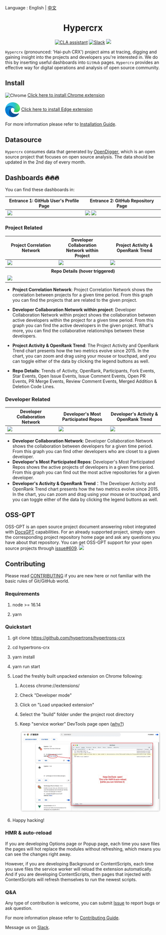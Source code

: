 Language : English | [中文](./README.zh-CN.md)

<h1 align="center">Hypercrx</h1>

<div align="center">

[![CLA assistant](https://cla-assistant.io/readme/badge/hypertrons/hypertrons-crx)](https://cla-assistant.io/hypertrons/hypertrons-crx)
[![Slack](https://img.shields.io/badge/slack-join_chat-success.svg?logo=slack)](https://join.slack.com/t/hypertrons/shared_invite/zt-1a7tfc1tx-5YP8m59Yg~vSqiMBMeUJnQ)
[![](https://img.shields.io/badge/Data-OpenDigger-2097FF)](https://github.com/X-lab2017/open-digger)

</div>

`Hypercrx` (pronounced: 'Hai-puh CRX') project aims at tracing, digging and gaining insight into the projects and developers you're interested in. We do this by inserting useful dashboards into `GitHub` pages. `Hypercrx` provides an effective way for digital operations and analysis of open source community.

## Install

<img src="https://raw.githubusercontent.com/alrra/browser-logos/90fdf03c/src/chrome/chrome.svg" width="48" alt="Chrome" valign="middle"> [Click here to install Chrome extension](https://chrome.google.com/webstore/detail/hypercrx/ijchfbpdgeljmhnhokmekkecpbdkgabc)

<img src="https://raw.githubusercontent.com/alrra/browser-logos/90fdf03c/src/edge/edge.svg" width="48" alt="Edge" valign="middle"> [Click here to install Edge extension](https://microsoftedge.microsoft.com/addons/detail/hypercrx/lbbajaehiibofpconjgdjonmkidpcome)

For more information please refer to [Installation Guide](./INSTALLATION.md).

## Datasource

`Hypercrx` consumes data that generated by [OpenDigger](https://github.com/X-lab2017/open-digger), which is an open source project that focuses on open source analysis. The data should be updated in the 2nd day of every month.

## Dashboards 🔥🔥🔥

You can find these dashboards in:

<table>
  <thead>
    <tr>
      <th width="50%">Entrance 1: GitHub User's Profile Page</th>
      <th width="50%">Entrance 2: GitHub Repository Page</th>
    </tr>
  </thead>
  <tbody>
    <tr>
      <td>
        <img
          src="https://user-images.githubusercontent.com/115639837/202907271-3eafea52-0dfd-4376-a896-b7ebbd75ae1d.png"
        />
      </td>
      <td>
        <img
          src="https://user-images.githubusercontent.com/32434520/210231755-34c788a8-ac2c-4993-b139-eb14aceee858.png"
        />
        <img
          src="https://user-images.githubusercontent.com/115639837/202907348-678bfaca-81a0-40b3-a0ee-1e9a4931961b.png"
        />
      </td>
    </tr>
  </tbody>
</table>


### Project Related

 <table> 
   <thead> 
     <tr> 
       <th width="33%">Project Correlation Network</th> 
       <th width="33%">Developer Collaboration Network within Project</th> 
       <th width="34%">Project Activity & OpenRank Trend</th> 
     </tr> 
   </thead> 
   <tbody> 
     <tr> 
       <td> 
         <img 
           src="https://user-images.githubusercontent.com/32434520/210232109-6d3fbb9a-89a9-4c81-987b-18a2623e7aba.gif"
         /> 
       </td> 
       <td> 
         <img 
           src="https://user-images.githubusercontent.com/90528630/171819879-d76a3f01-444a-4544-8d46-de539c5684c3.gif"
         /> 
       </td> 
       <td>
         <img 
           src="https://user-images.githubusercontent.com/115639837/202907049-d799bfe1-2bd2-4ef0-a467-cc480c6488eb.gif"
         /> </td>
     </tr>
     <tr> 
       <th colspan="3">Repo Details (hover triggered)</th> 
     </tr> 
     <tr> 
       <td colspan="3"> 
         <img 
           src="https://user-images.githubusercontent.com/32434520/202904112-f0f8386f-582d-4883-8e24-1be437f88ee0.png"
         /> 
       </td> 
     </tr> 
   </tbody> 
 </table> 


- **Project Correlation Network**: Project Correlation Network shows the correlation between projects for a given time period. From this graph you can find the projects that are related to the given project.

- **Developer Collaboration Network within project**: Developer Collaboration Network within project shows the collaboration between active developers within the project for a given time period. From this graph you can find the active developers in the given project. What's more, you can find the collaborative relationships between these developers.

- **Project Activity & OpenRank Trend**: The Project Activity and OpenRank Trend chart presents how the two metrics evolve since 2015. In the chart, you can zoom and drag using your mouse or touchpad, and you can toggle either of the data by clicking the legend buttons as well.

- **Repo Details**: Trends of Activity, OpenRank, Participants, Fork Events, Star Events, Open Issue Events, Issue Comment Events, Open PR Events, PR Merge Events, Review Comment Events, Merged Addition & Deletion Code Lines.


### Developer Related

<table> 
   <thead> 
     <tr> 
       <th width="33%">Developer Collaboration Network</th> 
       <th width="33%">Developer's Most Participated Repos</th> 
       <th width="34%">Developer's Activity & OpenRank Trend</th> 
     </tr> 
   </thead> 
   <tbody> 
     <tr> 
       <td> 
         <img 
           src="https://user-images.githubusercontent.com/90528630/171820059-96c6da74-3d29-4e79-a08d-a07861682646.gif"
         /> 
       </td> 
       <td> 
         <img 
           src="https://user-images.githubusercontent.com/32434520/210232362-320c39ca-360d-4d60-a439-23bd02d611a6.gif"
         /> 
       </td> 
       <td>
         <img 
           src="https://user-images.githubusercontent.com/115639837/202906644-4a22a336-fded-4ef2-82e1-16c3cb749d32.gif"
         /> </td>
     </tr> 
   </tbody> 
 </table> 



- **Developer Collaboration Network**: Developer Collaboration Network shows the collaboration between developers for a given time period. From this graph you can find other developers who are closet to a given developer.
- **Developer's Most Participated Repos**: Developer's Most Participated Repos shows the active projects of developers in a given time period. From this graph you can find out the most active repositories for a given developer.
- **Developer's Activity & OpenRank Trend**：The Developer Activity and OpenRank Trend chart presents how the two metrics evolve since 2015. In the chart, you can zoom and drag using your mouse or touchpad, and you can toggle either of the data by clicking the legend buttons as well.

## OSS-GPT

OSS-GPT is an open source project document answering robot integrated with [DocsGPT](https://github.com/arc53/docsgpt) capabilities. For an already supported project, simply open the corresponding project repository home page and ask any questions you have about that repository. You can get OSS-GPT support for your open source projects through [issue#609](https://github.com/hypertrons/hypertrons-crx/issues/609).
<img 
  src="https://user-images.githubusercontent.com/104072573/228414906-9c219b36-8872-41a1-b681-91f7d8d74a63.png"
/>

## Contributing

Please read [CONTRIBUTING](./CONTRIBUTING.md) if you are new here or not familiar with the basic rules of Git/GitHub world.
### Requirements

1. node >= 16.14

2. yarn

### Quickstart

1. git clone https://github.com/hypertrons/hypertrons-crx

2. cd hypertrons-crx

3. yarn install

4. yarn run start

5. Load the freshly built unpacked extension on Chrome following:

   1. Access chrome://extensions/

   2. Check "Developer mode"

   3. Click on "Load unpacked extension"

   4. Select the "build" folder under the project root directory

   5. Keep "service worker" DevTools page open ([why?](https://github.com/hypertrons/hypertrons-crx/pull/274#discussion_r811878203))

      ![](./assets/keep-service-worker-devtools-open.jpeg)

6. Happy hacking!

### HMR & auto-reload

If you are developing Options page or Popup page, each time you save files the pages will hot replace the modules without refreshing, which means you can see the changes right away.

However, if you are developing Background or ContentScripts, each time you save files the service worker will reload the extension automatically. And if you are developing ContentScripts, then pages that injected with ContentScripts will refresh themselves to run the newest scripts.

### Q&A

Any type of contribution is welcome, you can submit [Issue](https://github.com/hypertrons/hypertrons-crx/issues) to report bugs or ask question.

For more information please refer to [Contributing Guide](./CONTRIBUTING.md).

Message us on <a href="https://join.slack.com/t/hypertrons/shared_invite/zt-1a7tfc1tx-5YP8m59Yg~vSqiMBMeUJnQ" target="_blank">Slack</a>.
